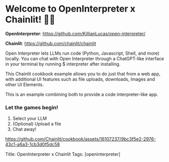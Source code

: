 # Welcome to OpenInterpreter x Chainlit! 🚀🤖

**OpenInterpreter**: https://github.com/KillianLucas/open-interpreter/

**Chainlit**: https://github.com/chainlit/chainlit

Open Interpreter lets LLMs run code (Python, Javascript, Shell, and more) locally. You can chat with Open Interpreter through a ChatGPT-like interface in your terminal by running $ interpreter after installing.


This Chainlit cookbook example allows you to do just that from a web app, with additional UI features such as file uploads, downloads, Images and other UI Elements.

This is an example combining both to provide a code interpreter-like app.

### Let the games begin!

1. Select your LLM
2. (Optional) Upload a file
3. Chat away!


https://github.com/Chainlit/cookbook/assets/16107237/9bc3f5e2-2976-43c1-a6a3-1cb3d0f5dc58

Title: OpenInterpreter x Chainlit
Tags: [openinterpreter]